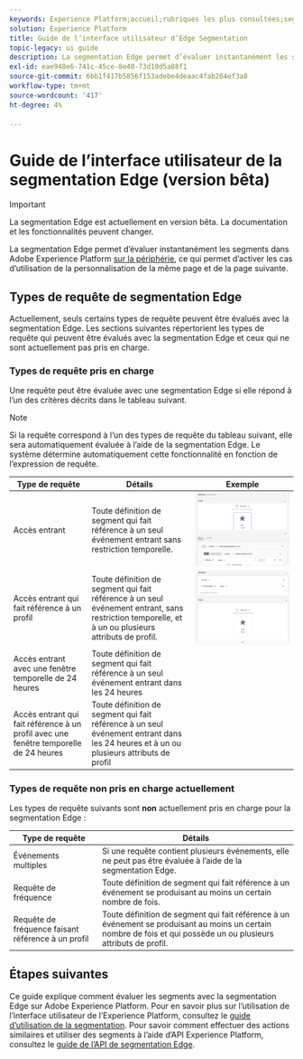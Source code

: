 ```yaml
---
keywords: Experience Platform;accueil;rubriques les plus consultées;segmentation Edge;Segmentation;Segmentation Service;service de segmentation;guide de l’interface utilisateur;périphérie de diffusion
solution: Experience Platform
title: Guide de l’interface utilisateur d’Edge Segmentation
topic-legacy: ui guide
description: La segmentation Edge permet d’évaluer instantanément les segments dans Platform, ce qui permet d’utiliser des cas de personnalisation de page et de page suivante.
exl-id: eae948e6-741c-45ce-8e40-73d10d5a88f1
source-git-commit: 6bb1f417b5856f153adebe4deaac4fab264ef3a8
workflow-type: tm+mt
source-wordcount: '417'
ht-degree: 4%

---
```


# Guide de l’interface utilisateur de la segmentation Edge (version bêta)

>[!IMPORTANT]
>
>La segmentation Edge est actuellement en version bêta. La documentation et les fonctionnalités peuvent changer.

La segmentation Edge permet d’évaluer instantanément les segments dans Adobe Experience Platform [sur la périphérie](../../edge/home.md), ce qui permet d’activer les cas d’utilisation de la personnalisation de la même page et de la page suivante.

## Types de requête de segmentation Edge

Actuellement, seuls certains types de requête peuvent être évalués avec la segmentation Edge. Les sections suivantes répertorient les types de requête qui peuvent être évalués avec la segmentation Edge et ceux qui ne sont actuellement pas pris en charge.

### Types de requête pris en charge

Une requête peut être évaluée avec une segmentation Edge si elle répond à l’un des critères décrits dans le tableau suivant.

>[!NOTE]
>
>Si la requête correspond à l’un des types de requête du tableau suivant, elle sera automatiquement évaluée à l’aide de la segmentation Edge. Le système détermine automatiquement cette fonctionnalité en fonction de l’expression de requête.

| Type de requête | Détails | Exemple |
| ---------- | ------- | ------- |
| Accès entrant | Toute définition de segment qui fait référence à un seul événement entrant sans restriction temporelle. | ![](../images/ui/edge-segmentation/incoming-hit.png) |
| Accès entrant qui fait référence à un profil | Toute définition de segment qui fait référence à un seul événement entrant, sans restriction temporelle, et à un ou plusieurs attributs de profil. | ![](../images/ui/edge-segmentation/profile-hit.png) |
| Accès entrant avec une fenêtre temporelle de 24 heures | Toute définition de segment qui fait référence à un seul événement entrant dans les 24 heures |  |
| Accès entrant qui fait référence à un profil avec une fenêtre temporelle de 24 heures | Toute définition de segment qui fait référence à un seul événement entrant dans les 24 heures et à un ou plusieurs attributs de profil |  |

### Types de requête non pris en charge actuellement

Les types de requête suivants sont **non** actuellement pris en charge pour la segmentation Edge :

| Type de requête | Détails |
| ---------- | ------- |
| Événements multiples | Si une requête contient plusieurs événements, elle ne peut pas être évaluée à l’aide de la segmentation Edge. |
| Requête de fréquence | Toute définition de segment qui fait référence à un événement se produisant au moins un certain nombre de fois. |  |
| Requête de fréquence faisant référence à un profil | Toute définition de segment qui fait référence à un événement se produisant au moins un certain nombre de fois et qui possède un ou plusieurs attributs de profil. |  |

## Étapes suivantes

Ce guide explique comment évaluer les segments avec la segmentation Edge sur Adobe Experience Platform. Pour en savoir plus sur l’utilisation de l’interface utilisateur de l’Experience Platform, consultez le [guide d’utilisation de la segmentation](./overview.md). Pour savoir comment effectuer des actions similaires et utiliser des segments à l’aide d’API Experience Platform, consultez le [guide de l’API de segmentation Edge](../api/edge-segmentation.md).
